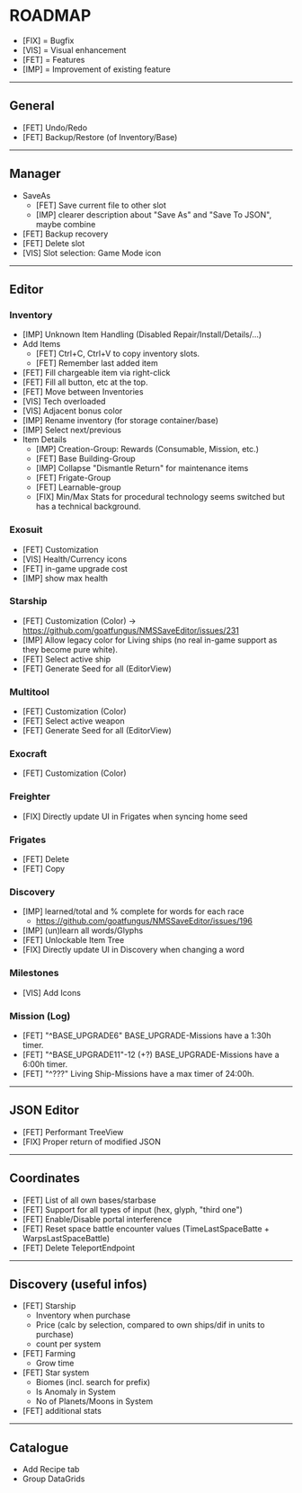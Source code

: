 # ROADMAP

* [FIX] = Bugfix
* [VIS] = Visual enhancement
* [FET] = Features
* [IMP] = Improvement of existing feature

---

## General

* [FET] Undo/Redo
* [FET] Backup/Restore (of Inventory/Base)

---

## Manager

* SaveAs
    * [FET] Save current file to other slot
    * [IMP] clearer description about "Save As" and "Save To JSON", maybe combine
* [FET] Backup recovery
* [FET] Delete slot
* [VIS] Slot selection: Game Mode icon

---

## Editor

### Inventory

* [IMP] Unknown Item Handling (Disabled Repair/Install/Details/...)
* Add Items
    * [FET] Ctrl+C, Ctrl+V to copy inventory slots.
    * [FET] Remember last added item
* [FET] Fill chargeable item via right-click
* [FET] Fill all button, etc at the top.
* [FET] Move between Inventories
* [VIS] Tech overloaded
* [VIS] Adjacent bonus color
* [IMP] Rename inventory (for storage container/base)
* [IMP] Select next/previous
* Item Details
    * [IMP] Creation-Group: Rewards (Consumable, Mission, etc.)
    * [FET] Base Building-Group
    * [IMP] Collapse "Dismantle Return" for maintenance items
    * [FET] Frigate-Group
    * [FET] Learnable-group
    * [FIX] Min/Max Stats for procedural technology seems switched but has a technical background.

### Exosuit

* [FET] Customization
* [VIS] Health/Currency icons
* [FET] in-game upgrade cost
* [IMP] show max health

### Starship

* [FET] Customization (Color) -> https://github.com/goatfungus/NMSSaveEditor/issues/231
* [IMP] Allow legacy color for Living ships (no real in-game support as they become pure white).
* [FET] Select active ship
* [FET] Generate Seed for all (EditorView)

### Multitool

* [FET] Customization (Color)
* [FET] Select active weapon
* [FET] Generate Seed for all (EditorView)

### Exocraft

* [FET] Customization (Color)

### Freighter

* [FIX] Directly update UI in Frigates when syncing home seed

### Frigates

* [FET] Delete
* [FET] Copy

### Discovery

* [IMP] learned/total and % complete for words for each race
    * https://github.com/goatfungus/NMSSaveEditor/issues/196
* [IMP] (un)learn all words/Glyphs
* [FET] Unlockable Item Tree
* [FIX] Directly update UI in Discovery when changing a word

### Milestones

* [VIS] Add Icons

### Mission (Log)

* [FET] "^BASE_UPGRADE6" BASE_UPGRADE-Missions have a 1:30h timer.
* [FET] "^BASE_UPGRADE11"-12 (+?) BASE_UPGRADE-Missions have a 6:00h timer.
* [FET] "^???" Living Ship-Missions have a max timer of 24:00h.

---

## JSON Editor

* [FET] Performant TreeView
* [FIX] Proper return of modified JSON

---

## Coordinates

* [FET] List of all own bases/starbase
* [FET] Support for all types of input (hex, glyph, "third one")
* [FET] Enable/Disable portal interference
* [FET] Reset space battle encounter values (TimeLastSpaceBatte + WarpsLastSpaceBattle)
* [FET] Delete TeleportEndpoint

---

## Discovery (useful infos)

* [FET] Starship
    * Inventory when purchase
    * Price (calc by selection, compared to own ships/dif in units to purchase)
    * count per system
* [FET] Farming
    * Grow time
* [FET] Star system
    * Biomes (incl. search for prefix)
    * Is Anomaly in System
    * No of Planets/Moons in System
* [FET] additional stats

---

## Catalogue

* Add Recipe tab
* Group DataGrids
